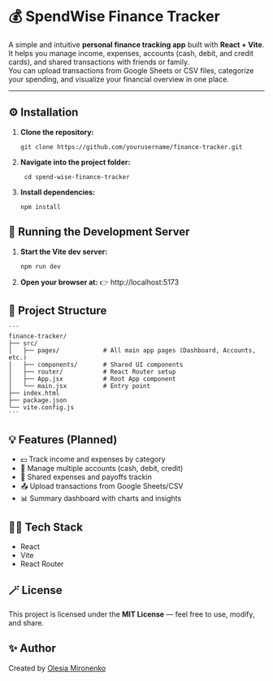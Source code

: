 # 💰 SpendWise Finance Tracker

A simple and intuitive **personal finance tracking app** built with **React + Vite**.  
It helps you manage income, expenses, accounts (cash, debit, and credit cards), and shared transactions with friends or family.  
You can upload transactions from Google Sheets or CSV files, categorize your spending, and visualize your financial overview in one place.

---

## ⚙️ Installation

1. **Clone the repository:**
   ```
   git clone https://github.com/yourusername/finance-tracker.git
   ```
2. **Navigate into the project folder:**

   ```
    cd spend-wise-finance-tracker
   ```

3. **Install dependencies:**

   ```
   npm install
   ```

## 🚀 Running the Development Server

1. **Start the Vite dev server:**

   ```
   npm run dev
   ```

2. **Open your browser at:**
   👉 http://localhost:5173

## 📁 Project Structure

    ```
    finance-tracker/
    ├── src/
    │   ├── pages/            # All main app pages (Dashboard, Accounts, etc.)
    │   ├── components/       # Shared UI components
    │   ├── router/           # React Router setup
    │   ├── App.jsx           # Root App component
    │   └── main.jsx          # Entry point
    ├── index.html
    ├── package.json
    └── vite.config.js
    ```

## 💡 Features (Planned)

- 💵 Track income and expenses by category
- 🏦 Manage multiple accounts (cash, debit, credit)
- 👥 Shared expenses and payoffs trackin
- 📤 Upload transactions from Google Sheets/CSV
- 📊 Summary dashboard with charts and insights

## 🧑‍💻 Tech Stack

- React
- Vite
- React Router

## 🪄 License

This project is licensed under the **MIT License** — feel free to use, modify, and share.

## ✨ Author

Created by [Olesia Mironenko](https://github.com/olesiamironenko)
